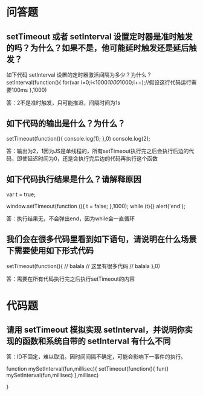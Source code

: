 # 问答题
## setTimeout 或者 setInterval 设置定时器是准时触发的吗？为什么？如果不是，他可能延时触发还是延后触发？
如下代码 setInterval 设置的定时器激活间隔为多少？为什么？
setInterval(function(){
  for(var i=0;i<1000*1000*1000;i++);//假设这行代码运行需要100ms
},1000)

答：2不是准时触发，只可能推迟，间隔时间为1s







## 如下代码的输出是什么？为什么？
setTimeout(function(){
  console.log(1);
},0)
console.log(2);

答：输出为2，1因为JS是单线程的，所有setTimeout执行完之后会执行后边的代码，即使延迟时间为0，还是会执行完后边的代码再执行这个函数




## 如下代码执行结果是什么？请解释原因
var t = true;

window.setTimeout(function (){
   t = false;
},1000);
while (t){}
alert('end');

答：执行结果无，不会弹出end，因为while会一直循环








## 我们会在很多代码里看到如下语句，请说明在什么场景下需要使用如下形式代码
setTimeout(function(){
  // balala
  // 这里有很多代码
  // balala
},0)

答：需要在所有代码执行完之后执行setTimeout的内容




# 代码题
## 请用 setTimeout 模拟实现 setInterval，并说明你实现的函数和系统自带的 setInterval 有什么不同
答：ID不固定，难以取消。因时间间隔不确定，可能会影响下一事件的执行。


function mySetInterval(fun,millisec){
    setTimeout(function(){
        fun()
        mySetInterval(fun,millisec)
    },millisec)

}
